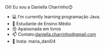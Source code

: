 Oii! Eu sou a Daniella Charrinho😊
 
- 💻 I’m currently learning programação Java.
- 🚀 Estudante de Ensino Médio
- 😍 Apaixonada em livros
- 📫 Contato:daniella.charrinho@gmail.com
- 📸 Insta: maria_dani04


<!---
DaniellaCharrinho/DaniellaCharrinho is a ✨ special ✨ repository because its `README.md` (this file) appears on your GitHub profile.
You can click the Preview link to take a look at your changes.
--->
